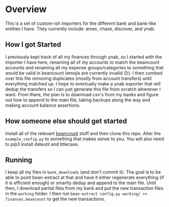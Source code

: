 # Overview
This is a set of custom-ish importers for the different bank and bank-like entities I have. They currently include: amex, chase, discover, and ynab.

## How I got Started
I previously kept track of all my finances through ynab, so I started with the importer I have here, renaming all of my accounts to match the beancount accounts
and renaming all my expense groups/categories to something that would be valid in beancount (emojis are currently invalid 😔). I then combed over this file
removing duplicates (mostly from account transfers) until everything matched up. I hope to eventually make a ynab exporter that will dedup the transfers so I
can just generate this file from scratch whenever I want. From there, the plan is to download csv's from my banks and figure out how to append to the main file,
taking backups along the way and making account balance assertions.

## How someone else should get started
Install all of the relevant [beancount](https://beancount.github.io/docs) stuff and then
clone this repo. Alter the `example_config.py` to something that makes sense to you.
You will also need to pip3 install dateutil and titlecase.

## Running
I keep all my files in `bank_downloads` (and don't commit it). The goal is to be able to point bean-extract at that and have it either regenerate everything (if
it is efficient enough) or smartly dedup and append to the main file. Until then, I download partial files from my bank and put the new transaction files in
the `working` folder. I then run `bean-extract config.py working/ >> finances.beancount` to get the new transactions.

